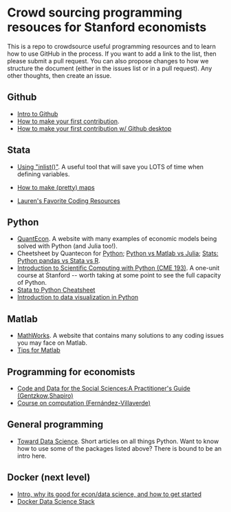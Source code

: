 # Crowd sourcing programming resouces for Stanford economists

This is a repo to crowdsource useful programming resources and to learn how to use GitHub in the process. If you want to add a link to the list, then please submit a pull request. You can also propose changes to how we structure the document (either in the issues list or in a pull request). Any other thoughts, then create an issue. 

## Github
- [Intro to Github](https://guides.github.com/activities/hello-world/) 
- [How to make your first contribution](https://github.com/firstcontributions/first-contributions). 
- [How to make your first contribution w/ Github desktop](https://github.com/firstcontributions/first-contributions/blob/master/gui-tool-tutorials/github-desktop-tutorial.md)


## Stata
- [Using "inlist()"](https://twitter.com/nickchk/status/1295852192126005248?lang=en). A useful tool that will save you LOTS of time when defining variables. 
- [How to make (pretty) maps](https://www.stata.com/support/faqs/graphics/spmap-and-maps/)


- [Lauren's Favorite Coding Resources](https://web.stanford.edu/~gentzkow/research/CodeAndData.pdf)

## Python
- [QuantEcon](https://quantecon.org/). A website with many examples of economic models being solved with Python (and Julia too!).
- Cheetsheet by Quantecon for [Python](https://cheatsheets.quantecon.org/python-cheatsheet.html); [Python vs Matlab vs Julia](https://cheatsheets.quantecon.org/); [Stats: Python pandas vs Stata vs R](https://cheatsheets.quantecon.org/stats-cheatsheet.html).
- [Introduction to Scientific Computing with Python (CME 193)](http://web.stanford.edu/class/cme193/syllabus.html). A one-unit course at Stanford -- worth taking at some point to see the full capacity of Python.  
- [Stata to Python Cheatsheet](http://www.danielmsullivan.com/pages/tutorial_stata_to_python.html)
- [Introduction to data visualization in Python](https://towardsdatascience.com/introduction-to-data-visualization-in-python-89a54c97fbed)


## Matlab
- [MathWorks](https://www.mathworks.com/help/). A website that contains many solutions to any coding issues you may face on Matlab.
- [Tips for Matlab](https://www.mathworks.com/help/matlab/matlab_prog/techniques-for-improving-performance.html)

## Programming for economists
- [Code and Data for the Social Sciences:A Practitioner's Guide (Gentzkow,Shapiro)](http://web.stanford.edu/~gentzkow/research/CodeAndData.pdf)
- [Course on computation (Fernández-Villaverde)](https://www.sas.upenn.edu/~jesusfv/teaching.html)

## General programming
- [Toward Data Science](https://towardsdatascience.com/). Short articles on all things Python. Want to know how to use some of the packages listed above? There is bound to be an intro here. 

## Docker (next level)
- [Intro, why its good for econ/data science, and how to get started](https://towardsdatascience.com/how-docker-can-help-you-become-a-more-effective-data-scientist-7fc048ef91d5)
- [Docker Data Science Stack](https://hub.docker.com/r/jupyter/datascience-notebook/)
 

